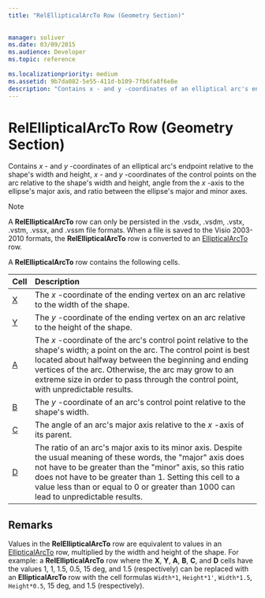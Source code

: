 ```yaml
---
title: "RelEllipticalArcTo Row (Geometry Section)"
 
 
manager: soliver
ms.date: 03/09/2015
ms.audience: Developer
ms.topic: reference
 
ms.localizationpriority: medium
ms.assetid: 9b7da082-5e55-411d-b109-7fb6fa8f6e8e
description: "Contains x - and y -coordinates of an elliptical arc's endpoint relative to the shape's width and height, x - and y -coordinates of the control points on the arc relative to the shape's width and height, angle from the x -axis to the ellipse's major axis, and ratio between the ellipse's major and minor axes."
---
```


# RelEllipticalArcTo Row (Geometry Section)

Contains  *x*  - and  *y*  -coordinates of an elliptical arc's endpoint relative to the shape's width and height,  *x*  - and  *y*  -coordinates of the control points on the arc relative to the shape's width and height, angle from the  *x*  -axis to the ellipse's major axis, and ratio between the ellipse's major and minor axes. 
  
> [!NOTE]
> A **RelEllipticalArcTo** row can only be persisted in the .vsdx, .vsdm, .vstx, .vstm, .vssx, and .vssm file formats. When a file is saved to the Visio 2003-2010 formats, the **RelEllipticalArcTo** row is converted to an [EllipticalArcTo](ellipticalarcto-row-geometry-section.md) row. 
  
A **RelEllipticalArcTo** row contains the following cells. 
  
|**Cell**|**Description**|
|:-----|:-----|
|[X](x-cell-geometry-section.md) <br/> |The *x*  -coordinate of the ending vertex on an arc relative to the width of the shape. |
|[Y](y-cell-geometry-section.md) <br/> |The *y*  -coordinate of the ending vertex on an arc relative to the height of the shape. |
|[A](a-cell-geometry-section.md) <br/> |The *x*  -coordinate of the arc's control point relative to the shape's width; a point on the arc. The control point is best located about halfway between the beginning and ending vertices of the arc. Otherwise, the arc may grow to an extreme size in order to pass through the control point, with unpredictable results. |
|[B](b-cell-geometry-section.md) <br/> |The *y*  -coordinate of an arc's control point relative to the shape's width. |
|[C](c-cell-geometry-section.md) <br/> |The angle of an arc's major axis relative to the  *x*  -axis of its parent. |
|[D](d-cell-geometry-section.md) <br/> |The ratio of an arc's major axis to its minor axis. Despite the usual meaning of these words, the "major" axis does not have to be greater than the "minor" axis, so this ratio does not have to be greater than 1. Setting this cell to a value less than or equal to 0 or greater than 1000 can lead to unpredictable results. |
   
## Remarks

Values in the **RelEllipticalArcTo** row are equivalent to values in an [EllipticalArcTo](ellipticalarcto-row-geometry-section.md) row, multiplied by the width and height of the shape. For example: a **RelEllipticalArcTo** row where the **X**, **Y**, **A**, **B**, **C**, and **D** cells have the values 1, 1, 1.5, 0.5, 15 deg, and 1.5 (respectively) can be replaced with an **EllipticalArcTo** row with the cell formulas  `Width*1`,  `Height*1'`,  `Width*1.5`,  `Height*0.5`, 15 deg, and 1.5 (respectively).
  

